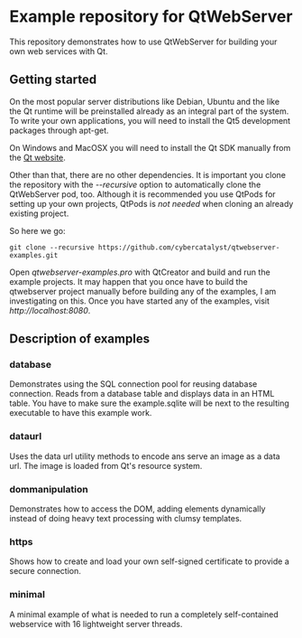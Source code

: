 # Example repository for QtWebServer

This repository demonstrates how to use QtWebServer for building your own web
services with Qt.

## Getting started

On the most popular server distributions like Debian, Ubuntu and the like the Qt runtime will be preinstalled already as an integral part of the system. To write your own applications, you will need to install the Qt5 development packages through apt-get.

On Windows and MacOSX you will need to install the Qt SDK manually from the [Qt website](http://www.qt.io/download-open-source/).

Other than that, there are no other dependencies. It is important you clone the repository with the *--recursive* option to automatically clone the QtWebServer pod, too. Although it is recommended you use QtPods for setting up your own projects, QtPods is *not needed* when cloning an already existing project.

So here we go:
```
git clone --recursive https://github.com/cybercatalyst/qtwebserver-examples.git
```

Open *qtwebserver-examples.pro* with QtCreator and build and run the example projects. It may happen that you once have to build the qtwebserver project manually before building any of the examples, I am investigating on this. Once you have started any of the examples, visit *http://localhost:8080*.

## Description of examples

### database

Demonstrates using the SQL connection pool for reusing database connection. Reads from a database table and displays data in an HTML table. You have to make sure the example.sqlite will be next to the resulting executable to have this example work.

### dataurl

Uses the data url utility methods to encode ans serve an image as a data url. The image is loaded from Qt's resource system.

### dommanipulation

Demonstrates how to access the DOM, adding elements dynamically instead of doing heavy text processing with clumsy templates.

### https

Shows how to create and load your own self-signed certificate to provide a secure connection.

### minimal

A minimal example of what is needed to run a completely self-contained webservice with 16 lightweight server threads.
